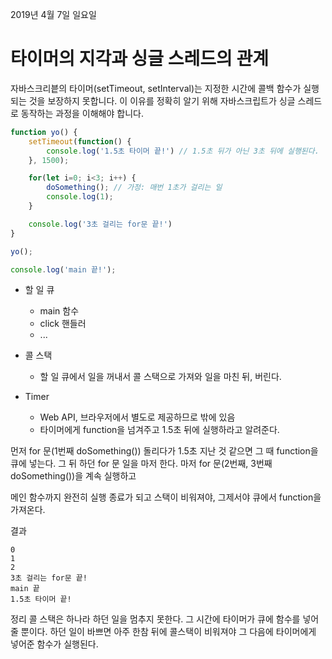 2019년 4월 7일 일요일

# 타이머의 지각과 싱글 스레드의 관계

자바스크리븥의 타이머(setTimeout, setInterval)는 지정한 시간에 콜백 함수가 실행되는 것을 보장하지 못합니다. 이 이유를 정확히 알기 위해 자바스크립트가 싱글 스레드로 동작하는 과정을 이해해야 합니다.

```javascript
function yo() {
	setTimeout(function() {
		console.log('1.5초 타이머 끝!') // 1.5초 뒤가 아닌 3초 뒤에 실행된다.
	}, 1500);

	for(let i=0; i<3; i++) {
		doSomething(); // 가정: 매번 1초가 걸리는 일
		console.log(1);
	}

	console.log('3초 걸리는 for문 끝!')
}

yo();

console.log('main 끝!');
```
* 할 일 큐
	- main 함수
	- click 핸들러
	- ...

* 콜 스택
	- 할 일 큐에서 일을 꺼내서 콜 스택으로 가져와 일을 마친 뒤, 버린다.

* Timer
	- Web API, 브라우저에서 별도로 제공하므로 밖에 있음
	- 타이머에게 function을 넘겨주고 1.5초 뒤에 실행하라고 알려준다.

먼저 for 문(1번째 doSomething()) 돌리다가
1.5초 지난 것 같으면 그 때 function을 큐에 넣는다.
그 뒤 하던 for 문 일을 마저 한다.
마저 for 문(2번째, 3번째 doSomething())을 계속 실행하고

메인 함수까지 완전히 실행 종료가 되고 스택이 비워져야,
그제서야 큐에서 function을 가져온다.

결과
```
0
1
2
3초 걸리는 for문 끝!
main 끝
1.5초 타이머 끝!
```

정리
콜 스택은 하나라 하던 일을 멈추지 못한다.
그 시간에 타이머가 큐에 함수를 넣어줄 뿐이다.
하던 일이 바쁘면 아주 한참 뒤에 콜스택이 비워져야 그 다음에 타이머에게 넣어준 함수가 실행된다.

